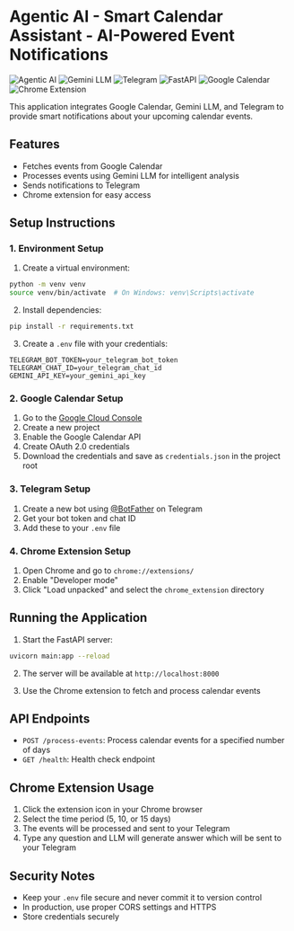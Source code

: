 # Agentic AI - Smart Calendar Assistant - AI-Powered Event Notifications

![Agentic AI](https://img.shields.io/badge/Agentic%20AI-Enabled-brightgreen)
![Gemini LLM](https://img.shields.io/badge/Gemini%20LLM-API-blue)
![Telegram](https://img.shields.io/badge/Telegram-Bot-blue)
![FastAPI](https://img.shields.io/badge/FastAPI-0.109.0-green)
![Google Calendar](https://img.shields.io/badge/Google%20Calendar-API-orange)
![Chrome Extension](https://img.shields.io/badge/Chrome-Extension-yellow)

This application integrates Google Calendar, Gemini LLM, and Telegram to provide smart notifications about your upcoming calendar events.

## Features

- Fetches events from Google Calendar
- Processes events using Gemini LLM for intelligent analysis
- Sends notifications to Telegram
- Chrome extension for easy access

## Setup Instructions

### 1. Environment Setup

1. Create a virtual environment:
```bash
python -m venv venv
source venv/bin/activate  # On Windows: venv\Scripts\activate
```

2. Install dependencies:
```bash
pip install -r requirements.txt
```

3. Create a `.env` file with your credentials:
```
TELEGRAM_BOT_TOKEN=your_telegram_bot_token
TELEGRAM_CHAT_ID=your_telegram_chat_id
GEMINI_API_KEY=your_gemini_api_key
```

### 2. Google Calendar Setup

1. Go to the [Google Cloud Console](https://console.cloud.google.com/)
2. Create a new project
3. Enable the Google Calendar API
4. Create OAuth 2.0 credentials
5. Download the credentials and save as `credentials.json` in the project root

### 3. Telegram Setup

1. Create a new bot using [@BotFather](https://t.me/botfather) on Telegram
2. Get your bot token and chat ID
3. Add these to your `.env` file

### 4. Chrome Extension Setup

1. Open Chrome and go to `chrome://extensions/`
2. Enable "Developer mode"
3. Click "Load unpacked" and select the `chrome_extension` directory

## Running the Application

1. Start the FastAPI server:
```bash
uvicorn main:app --reload
```

2. The server will be available at `http://localhost:8000`

3. Use the Chrome extension to fetch and process calendar events

## API Endpoints

- `POST /process-events`: Process calendar events for a specified number of days
- `GET /health`: Health check endpoint

## Chrome Extension Usage

1. Click the extension icon in your Chrome browser
2. Select the time period (5, 10, or 15 days)
3. The events will be processed and sent to your Telegram
4. Type any question and LLM will generate answer which will be sent to your Telegram

## Security Notes

- Keep your `.env` file secure and never commit it to version control
- In production, use proper CORS settings and HTTPS
- Store credentials securely 